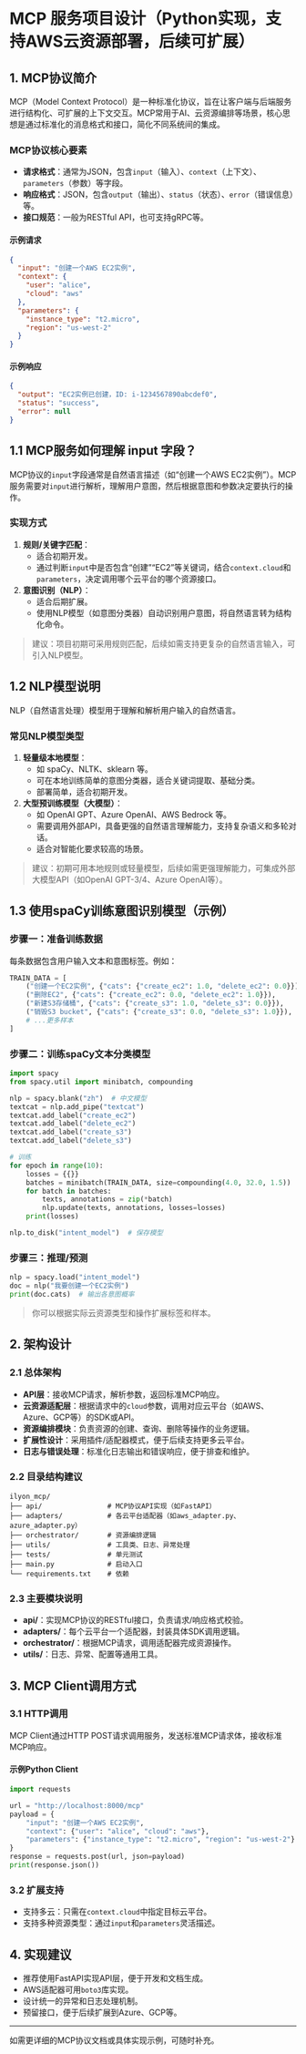 # MCP 服务项目设计（Python实现，支持AWS云资源部署，后续可扩展）

## 1. MCP协议简介
MCP（Model Context Protocol）是一种标准化协议，旨在让客户端与后端服务进行结构化、可扩展的上下文交互。MCP常用于AI、云资源编排等场景，核心思想是通过标准化的消息格式和接口，简化不同系统间的集成。

### MCP协议核心要素
- **请求格式**：通常为JSON，包含`input`（输入）、`context`（上下文）、`parameters`（参数）等字段。
- **响应格式**：JSON，包含`output`（输出）、`status`（状态）、`error`（错误信息）等。
- **接口规范**：一般为RESTful API，也可支持gRPC等。

#### 示例请求
```json
{
  "input": "创建一个AWS EC2实例",
  "context": {
    "user": "alice",
    "cloud": "aws"
  },
  "parameters": {
    "instance_type": "t2.micro",
    "region": "us-west-2"
  }
}
```

#### 示例响应
```json
{
  "output": "EC2实例已创建，ID: i-1234567890abcdef0",
  "status": "success",
  "error": null
}
```

## 1.1 MCP服务如何理解 input 字段？
MCP协议的`input`字段通常是自然语言描述（如“创建一个AWS EC2实例”）。MCP服务需要对`input`进行解析，理解用户意图，然后根据意图和参数决定要执行的操作。

### 实现方式
1. **规则/关键字匹配**：
   - 适合初期开发。
   - 通过判断`input`中是否包含“创建”“EC2”等关键词，结合`context.cloud`和`parameters`，决定调用哪个云平台的哪个资源接口。
2. **意图识别（NLP）**：
   - 适合后期扩展。
   - 使用NLP模型（如意图分类器）自动识别用户意图，将自然语言转为结构化命令。

> 建议：项目初期可采用规则匹配，后续如需支持更复杂的自然语言输入，可引入NLP模型。

## 1.2 NLP模型说明
NLP（自然语言处理）模型用于理解和解析用户输入的自然语言。

### 常见NLP模型类型
1. **轻量级本地模型**：
   - 如 spaCy、NLTK、sklearn 等。
   - 可在本地训练简单的意图分类器，适合关键词提取、基础分类。
   - 部署简单，适合初期开发。
2. **大型预训练模型（大模型）**：
   - 如 OpenAI GPT、Azure OpenAI、AWS Bedrock 等。
   - 需要调用外部API，具备更强的自然语言理解能力，支持复杂语义和多轮对话。
   - 适合对智能化要求较高的场景。

> 建议：初期可用本地规则或轻量模型，后续如需更强理解能力，可集成外部大模型API（如OpenAI GPT-3/4、Azure OpenAI等）。

## 1.3 使用spaCy训练意图识别模型（示例）

### 步骤一：准备训练数据
每条数据包含用户输入文本和意图标签。例如：
```python
TRAIN_DATA = [
    ("创建一个EC2实例", {"cats": {"create_ec2": 1.0, "delete_ec2": 0.0}}),
    ("删除EC2", {"cats": {"create_ec2": 0.0, "delete_ec2": 1.0}}),
    ("新建S3存储桶", {"cats": {"create_s3": 1.0, "delete_s3": 0.0}}),
    ("销毁S3 bucket", {"cats": {"create_s3": 0.0, "delete_s3": 1.0}}),
    # ...更多样本
]
```

### 步骤二：训练spaCy文本分类模型
```python
import spacy
from spacy.util import minibatch, compounding

nlp = spacy.blank("zh")  # 中文模型
textcat = nlp.add_pipe("textcat")
textcat.add_label("create_ec2")
textcat.add_label("delete_ec2")
textcat.add_label("create_s3")
textcat.add_label("delete_s3")

# 训练
for epoch in range(10):
    losses = {{}}
    batches = minibatch(TRAIN_DATA, size=compounding(4.0, 32.0, 1.5))
    for batch in batches:
        texts, annotations = zip(*batch)
        nlp.update(texts, annotations, losses=losses)
    print(losses)

nlp.to_disk("intent_model")  # 保存模型
```

### 步骤三：推理/预测
```python
nlp = spacy.load("intent_model")
doc = nlp("我要创建一个EC2实例")
print(doc.cats)  # 输出各意图概率
```

> 你可以根据实际云资源类型和操作扩展标签和样本。

## 2. 架构设计

### 2.1 总体架构
- **API层**：接收MCP请求，解析参数，返回标准MCP响应。
- **云资源适配层**：根据请求中的`cloud`参数，调用对应云平台（如AWS、Azure、GCP等）的SDK或API。
- **资源编排模块**：负责资源的创建、查询、删除等操作的业务逻辑。
- **扩展性设计**：采用插件/适配器模式，便于后续支持更多云平台。
- **日志与错误处理**：标准化日志输出和错误响应，便于排查和维护。

### 2.2 目录结构建议
```
ilyon_mcp/
├── api/                # MCP协议API实现（如FastAPI）
├── adapters/           # 各云平台适配器（如aws_adapter.py、azure_adapter.py）
├── orchestrator/       # 资源编排逻辑
├── utils/              # 工具类、日志、异常处理
├── tests/              # 单元测试
├── main.py             # 启动入口
└── requirements.txt    # 依赖
```

### 2.3 主要模块说明
- **api/**：实现MCP协议的RESTful接口，负责请求/响应格式校验。
- **adapters/**：每个云平台一个适配器，封装具体SDK调用逻辑。
- **orchestrator/**：根据MCP请求，调用适配器完成资源操作。
- **utils/**：日志、异常、配置等通用工具。

## 3. MCP Client调用方式

### 3.1 HTTP调用
MCP Client通过HTTP POST请求调用服务，发送标准MCP请求体，接收标准MCP响应。

#### 示例Python Client
```python
import requests

url = "http://localhost:8000/mcp"
payload = {
    "input": "创建一个AWS EC2实例",
    "context": {"user": "alice", "cloud": "aws"},
    "parameters": {"instance_type": "t2.micro", "region": "us-west-2"}
}
response = requests.post(url, json=payload)
print(response.json())
```

### 3.2 扩展支持
- 支持多云：只需在`context.cloud`中指定目标云平台。
- 支持多种资源类型：通过`input`和`parameters`灵活描述。

## 4. 实现建议
- 推荐使用FastAPI实现API层，便于开发和文档生成。
- AWS适配器可用`boto3`库实现。
- 设计统一的异常和日志处理机制。
- 预留接口，便于后续扩展到Azure、GCP等。

---
如需更详细的MCP协议文档或具体实现示例，可随时补充。
